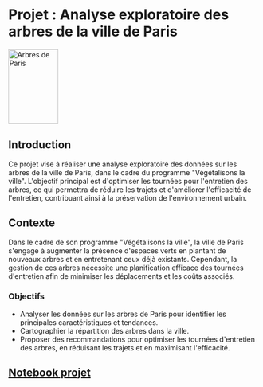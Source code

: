 <h1>Projet : Analyse exploratoire des arbres de la ville de Paris</h1>
<a href='https://images.unsplash.com/photo-1528578862382-c6652b9bdb1c?q=80&w=2576&auto=format&fit=crop&ixlib=rb-4.0.3&ixid=M3wxMjA3fDB8MHxwaG90by1wYWdlfHx8fGVufDB8fHx8fA%3D%3D'>
  <img src='https://images.unsplash.com/photo-1528578862382-c6652b9bdb1c?q=80&w=2576&auto=format&fit=crop&ixlib=rb-4.0.3&ixid=M3wxMjA3fDB8MHxwaG90by1wYWdlfHx8fGVufDB8fHx8fA%3D%3D' alt='Arbres de Paris' style='width:100;height:150;'>
</a>

<h2>Introduction</h2>
<p>Ce projet vise à réaliser une analyse exploratoire des données sur les arbres de la ville de Paris, dans le cadre du programme "Végétalisons la ville". L'objectif principal est d'optimiser les tournées pour l'entretien des arbres, ce qui permettra de réduire les trajets et d'améliorer l'efficacité de l'entretien, contribuant ainsi à la préservation de l'environnement urbain.</p>

<h2>Contexte</h2>
<p>Dans le cadre de son programme "Végétalisons la ville", la ville de Paris s'engage à augmenter la présence d'espaces verts en plantant de nouveaux arbres et en entretenant ceux déjà existants. Cependant, la gestion de ces arbres nécessite une planification efficace des tournées d'entretien afin de minimiser les déplacements et les coûts associés.</p>

<h3>Objectifs</h3>
<ul>
  <li>Analyser les données sur les arbres de Paris pour identifier les principales caractéristiques et tendances.</li>
  <li>Cartographier la répartition des arbres dans la ville.</li>
  <li>Proposer des recommandations pour optimiser les tournées d'entretien des arbres, en réduisant les trajets et en maximisant l'efficacité.</li>
</ul>

<h2><a href='Arbres_Paris/EDA - Les arbres des Paris.ipynb'>Notebook projet</a></h2>
